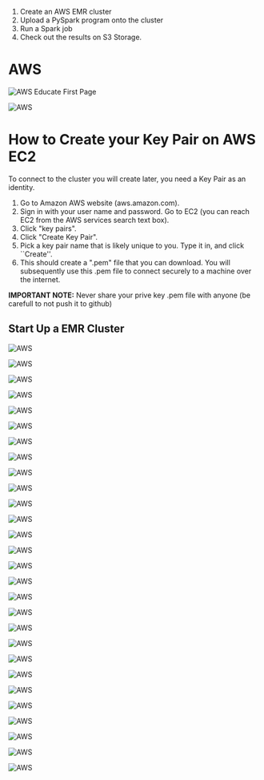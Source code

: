 

1. Create an AWS EMR cluster
2. Upload a PySpark program onto the cluster
3. Run a Spark job
4. Check out the results on S3 Storage. 



# AWS 

![AWS Educate First Page](https://raw.githubusercontent.com/kiat/MET-CS777/master/HowTos/sceenshots/AWS-fig-1.png "AWS Educate First Page")


![AWS](https://raw.githubusercontent.com/kiat/MET-CS777/master/HowTos/sceenshots/AWS-fig-2.png "AWS")



# How to Create your Key Pair on AWS EC2 

To connect to the cluster you will create later, you need a Key Pair as an identity.

1. Go to Amazon AWS website (aws.amazon.com).
2. Sign in with your user name and password. Go to EC2 (you can reach EC2 from the AWS services search text box).
3. Click "key pairs".
4. Click "Create Key Pair".
5. Pick a key pair name that is likely unique to you. Type it in, and click ``Create''.
6. This should create a ".pem" file that you can download. 
You will subsequently use this .pem file to connect securely to a machine over the internet. 

**IMPORTANT NOTE:** Never share your prive key .pem file with anyone (be carefull to not push it to github)


## Start Up a EMR Cluster



![AWS](https://raw.githubusercontent.com/kiat/MET-CS777/master/HowTos/sceenshots/AWS-fig-2.png "AWS")

![AWS](https://raw.githubusercontent.com/kiat/MET-CS777/master/HowTos/sceenshots/AWS-fig-2.png "AWS")

![AWS](https://raw.githubusercontent.com/kiat/MET-CS777/master/HowTos/sceenshots/AWS-fig-3.png "AWS")

![AWS](https://raw.githubusercontent.com/kiat/MET-CS777/master/HowTos/sceenshots/AWS-fig-4.png "AWS")

![AWS](https://raw.githubusercontent.com/kiat/MET-CS777/master/HowTos/sceenshots/AWS-fig-5.png "AWS")

![AWS](https://raw.githubusercontent.com/kiat/MET-CS777/master/HowTos/sceenshots/AWS-fig-6.png "AWS")

![AWS](https://raw.githubusercontent.com/kiat/MET-CS777/master/HowTos/sceenshots/AWS-fig-7.png "AWS")

![AWS](https://raw.githubusercontent.com/kiat/MET-CS777/master/HowTos/sceenshots/AWS-fig-8.png "AWS")

![AWS](https://raw.githubusercontent.com/kiat/MET-CS777/master/HowTos/sceenshots/AWS-fig-9.png "AWS")

![AWS](https://raw.githubusercontent.com/kiat/MET-CS777/master/HowTos/sceenshots/AWS-fig-10.png "AWS")

![AWS](https://raw.githubusercontent.com/kiat/MET-CS777/master/HowTos/sceenshots/AWS-fig-11.png "AWS")

![AWS](https://raw.githubusercontent.com/kiat/MET-CS777/master/HowTos/sceenshots/AWS-fig-12.png "AWS")

![AWS](https://raw.githubusercontent.com/kiat/MET-CS777/master/HowTos/sceenshots/AWS-fig-13.png "AWS")

![AWS](https://raw.githubusercontent.com/kiat/MET-CS777/master/HowTos/sceenshots/AWS-fig-14.png "AWS")

![AWS](https://raw.githubusercontent.com/kiat/MET-CS777/master/HowTos/sceenshots/AWS-fig-15.png "AWS")

![AWS](https://raw.githubusercontent.com/kiat/MET-CS777/master/HowTos/sceenshots/AWS-fig-16.png "AWS")

![AWS](https://raw.githubusercontent.com/kiat/MET-CS777/master/HowTos/sceenshots/AWS-fig-18.png "AWS")

![AWS](https://raw.githubusercontent.com/kiat/MET-CS777/master/HowTos/sceenshots/AWS-fig-19.png "AWS")

![AWS](https://raw.githubusercontent.com/kiat/MET-CS777/master/HowTos/sceenshots/AWS-fig-20.png "AWS")

![AWS](https://raw.githubusercontent.com/kiat/MET-CS777/master/HowTos/sceenshots/AWS-fig-21.png "AWS")

![AWS](https://raw.githubusercontent.com/kiat/MET-CS777/master/HowTos/sceenshots/AWS-fig-22.png "AWS")

![AWS](https://raw.githubusercontent.com/kiat/MET-CS777/master/HowTos/sceenshots/AWS-fig-23.png "AWS")

![AWS](https://raw.githubusercontent.com/kiat/MET-CS777/master/HowTos/sceenshots/AWS-fig-24.png "AWS")

![AWS](https://raw.githubusercontent.com/kiat/MET-CS777/master/HowTos/sceenshots/AWS-fig-25.png "AWS")

![AWS](https://raw.githubusercontent.com/kiat/MET-CS777/master/HowTos/sceenshots/AWS-fig-26.png "AWS")

![AWS](https://raw.githubusercontent.com/kiat/MET-CS777/master/HowTos/sceenshots/AWS-fig-27.png "AWS")

![AWS](https://raw.githubusercontent.com/kiat/MET-CS777/master/HowTos/sceenshots/AWS-fig-28.png "AWS")

![AWS](https://raw.githubusercontent.com/kiat/MET-CS777/master/HowTos/sceenshots/AWS-fig-29.png "AWS")




